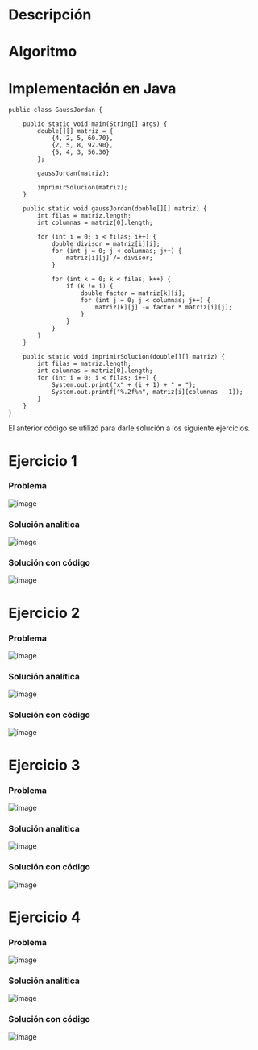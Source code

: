 # Descripción

 

# Algoritmo




# Implementación en Java

    public class GaussJordan {
    
        public static void main(String[] args) {
            double[][] matriz = {
                {4, 2, 5, 60.70},
                {2, 5, 8, 92.90},
                {5, 4, 3, 56.30}
            };
    
            gaussJordan(matriz);
    
            imprimirSolucion(matriz);
        }
    
        public static void gaussJordan(double[][] matriz) {
            int filas = matriz.length;
            int columnas = matriz[0].length;
    
            for (int i = 0; i < filas; i++) {
                double divisor = matriz[i][i];
                for (int j = 0; j < columnas; j++) {
                    matriz[i][j] /= divisor;
                }
    
                for (int k = 0; k < filas; k++) {
                    if (k != i) {
                        double factor = matriz[k][i];
                        for (int j = 0; j < columnas; j++) {
                            matriz[k][j] -= factor * matriz[i][j];
                        }
                    }
                }
            }
        }
    
        public static void imprimirSolucion(double[][] matriz) {
            int filas = matriz.length;
            int columnas = matriz[0].length;
            for (int i = 0; i < filas; i++) {
                System.out.print("x" + (i + 1) + " = ");
                System.out.printf("%.2f%n", matriz[i][columnas - 1]);
            }
        }
    }


El anterior código se utilizó para darle solución a los siguiente ejercicios. 

# Ejercicio 1

### Problema

![image](https://github.com/riveraangel/Metodos-Numericos/assets/161758059/3a86db31-1454-4bd1-bee2-75cb9df0d75a)

### Solución analítica

![image](https://github.com/riveraangel/Metodos-Numericos/assets/161758059/81155286-ac6d-40a2-94a8-b9314745b48a)

### Solución con código

![image](https://github.com/riveraangel/Metodos-Numericos/assets/161758059/668c26d1-f02f-43ae-8c76-1ea653797da5)


# Ejercicio 2

### Problema

![image](https://github.com/riveraangel/Metodos-Numericos/assets/161758059/4e167aa5-b174-4b0b-9ca6-63bc4de23d7d)

### Solución analítica

![image](https://github.com/riveraangel/Metodos-Numericos/assets/161758059/2d7895e7-ccbd-4e32-ac86-66b9f88efba3)

### Solución con código

![image](https://github.com/riveraangel/Metodos-Numericos/assets/161758059/bc4c1153-3bc2-45f7-98d0-1bfb62141391)


# Ejercicio 3

### Problema

![image](https://github.com/riveraangel/Metodos-Numericos/assets/161758059/04cf3653-7a2e-4611-bb08-1fca74312d56)

### Solución analítica

![image](https://github.com/riveraangel/Metodos-Numericos/assets/161758059/7c7fbd57-af46-4eae-88fa-6dce6422a339)

### Solución con código

![image](https://github.com/riveraangel/Metodos-Numericos/assets/161758059/0e049e41-e22c-4f6a-8033-dffc05e70e1a)


# Ejercicio 4

### Problema

![image](https://github.com/riveraangel/Metodos-Numericos/assets/161758059/6178a00a-ea3c-4500-9ae5-09e0f18d3c47)

### Solución analítica

![image](https://github.com/riveraangel/Metodos-Numericos/assets/161758059/2a0dbf73-ca45-4845-958b-c8930887384e)

### Solución con código

![image](https://github.com/riveraangel/Metodos-Numericos/assets/161758059/9d886218-bb73-4716-9644-d66160540bb0)



